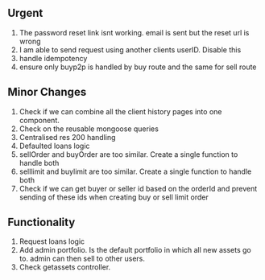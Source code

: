## Urgent

1. The password reset link isnt working. email is sent but the reset url is wrong
2. I am able to send request using another clients userID. Disable this
3. handle idempotency
4. ensure only buyp2p is handled by buy route and the same for sell route

## Minor Changes

1. Check if we can combine all the client history pages into one component.
2. Check on the reusable mongoose queries
3. Centralised res 200 handling
4. Defaulted loans logic
5. sellOrder and buyOrder are too similar. Create a single function to handle both
6. selllimit and buylimit are too similar. Create a single function to handle both
7. Check if we can get buyer or seller id based on the orderId and prevent sending of these ids when creating buy or sell limit order

## Functionality

1. Request loans logic
2. Add admin portfolio. Is the default portfolio in which all new assets go to. admin can then sell to other users.
3. Check getassets controller.
